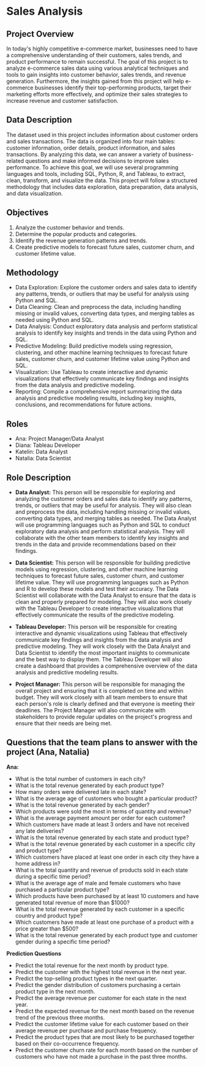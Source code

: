 # Sales Analysis

## Project Overview

In today's highly competitive e-commerce market, businesses need to have a comprehensive understanding of their customers, sales trends, and product performance to remain successful. The goal of this project is to analyze e-commerce sales data using various analytical techniques and tools to gain insights into customer behavior, sales trends, and revenue generation. Furthermore, the insights gained from this project will help e-commerce businesses identify their top-performing products, target their marketing efforts more effectively, and optimize their sales strategies to increase revenue and customer satisfaction.

## Data Description

The dataset used in this project includes information about customer orders and sales transactions. The data is organized into four main tables: customer information, order details, product information, and sales transactions. By analyzing this data, we can answer a variety of business-related questions and make informed decisions to improve sales performance. To achieve this goal, we will use several programming languages and tools, including SQL, Python, R, and Tableau, to extract, clean, transform, and visualize the data. This project will follow a structured methodology that includes data exploration, data preparation, data analysis, and data visualization.

## Objectives

1. Analyze the customer behavior and trends.
2. Determine the popular products and categories.
3. Identify the revenue generation patterns and trends.
4. Create predictive models to forecast future sales, customer churn, and customer lifetime value.

## Methodology

- Data Exploration: Explore the customer orders and sales data to identify any patterns, trends, or outliers that may be useful for analysis using Python and SQL.
- Data Cleaning: Clean and preprocess the data, including handling missing or invalid values, converting data types, and merging tables as needed using Python and SQL.
- Data Analysis: Conduct exploratory data analysis and perform statistical analysis to identify key insights and trends in the data using Python and SQL.
- Predictive Modeling: Build predictive models using regression, clustering, and other machine learning techniques to forecast future sales, customer churn, and customer lifetime value using Python and SQL.
- Visualization: Use Tableau to create interactive and dynamic visualizations that effectively communicate key findings and insights from the data analysis and predictive modeling.
- Reporting: Compile a comprehensive report summarizing the data analysis and predictive modeling results, including key insights, conclusions, and recommendations for future actions.

## Roles

- Ana: Project Manager/Data Analyst 
- Diana: Tableau Developer
- Katelin: Data Analyst
- Natalia: Data Scientist

## Role Description 

- **Data Analyst:** This person will be responsible for exploring and analyzing the customer orders and sales data to identify any patterns, trends, or outliers that may be useful for analysis. They will also clean and preprocess the data, including handling missing or invalid values, converting data types, and merging tables as needed. The Data Analyst will use programming languages such as Python and SQL to conduct exploratory data analysis and perform statistical analysis. They will collaborate with the other team members to identify key insights and trends in the data and provide recommendations based on their findings.

- **Data Scientist:** This person will be responsible for building predictive models using regression, clustering, and other machine learning techniques to forecast future sales, customer churn, and customer lifetime value. They will use programming languages such as Python and R to develop these models and test their accuracy. The Data Scientist will collaborate with the Data Analyst to ensure that the data is clean and properly prepared for modeling. They will also work closely with the Tableau Developer to create interactive visualizations that effectively communicate the results of the predictive modeling.

- **Tableau Developer:** This person will be responsible for creating interactive and dynamic visualizations using Tableau that effectively communicate key findings and insights from the data analysis and predictive modeling. They will work closely with the Data Analyst and Data Scientist to identify the most important insights to communicate and the best way to display them. The Tableau Developer will also create a dashboard that provides a comprehensive overview of the data analysis and predictive modeling results.

- **Project Manager:** This person will be responsible for managing the overall project and ensuring that it is completed on time and within budget. They will work closely with all team members to ensure that each person's role is clearly defined and that everyone is meeting their deadlines. The Project Manager will also communicate with stakeholders to provide regular updates on the project's progress and ensure that their needs are being met.

## Questions that the team plans to answer with the project (Ana, Natalia)

**Ana:**

- What is the total number of customers in each city?
- What is the total revenue generated by each product type?
- How many orders were delivered late in each state?
- What is the average age of customers who bought a particular product?
- What is the total revenue generated by each gender?
- Which products were sold the most in terms of quantity and revenue?
- What is the average payment amount per order for each customer?
- Which customers have made at least 3 orders and have not received any late deliveries?
- What is the total revenue generated by each state and product type?
- What is the total revenue generated by each customer in a specific city and product type?
- Which customers have placed at least one order in each city they have a home address in?
- What is the total quantity and revenue of products sold in each state during a specific time period?
- What is the average age of male and female customers who have purchased a particular product type?
- Which products have been purchased by at least 10 customers and have generated total revenue of more than $1000?
- What is the total revenue generated by each customer in a specific country and product type?
- Which customers have made at least one purchase of a product with a price greater than $500?
- What is the total revenue generated by each product type and customer gender during a specific time period?

**Prediction Questions**

- Predict the total revenue for the next month by product type.
- Predict the customer with the highest total revenue in the next year.
- Predict the top-selling product types in the next quarter.
- Predict the gender distribution of customers purchasing a certain product type in the next month.
- Predict the average revenue per customer for each state in the next year.
- Predict the expected revenue for the next month based on the revenue trend of the previous three months.
- Predict the customer lifetime value for each customer based on their average revenue per purchase and purchase frequency.
- Predict the product types that are most likely to be purchased together based on their co-occurrence frequency.
- Predict the customer churn rate for each month based on the number of customers who have not made a purchase in the past three months.


